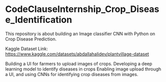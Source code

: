 # CodeClauseInternship_Crop_Disease_Identification
This repository is about building an Image classifier CNN with Python on Crop Disease Prediction.

Kaggle Dataset Link: https://www.kaggle.com/datasets/abdallahalidev/plantvillage-dataset

Building a UI for farmers to upload images of crops. 
Developing a deep learning model to identify diseases in crops Enabling image upload through a UI, and using CNNs for identifying crop diseases from images.
